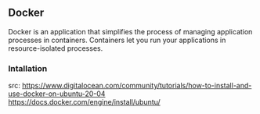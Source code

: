 ## Docker
Docker is an application that simplifies the process of managing application processes in containers. Containers let you run your applications in resource-isolated processes. 

### Intallation
src: https://www.digitalocean.com/community/tutorials/how-to-install-and-use-docker-on-ubuntu-20-04<br/>
https://docs.docker.com/engine/install/ubuntu/



